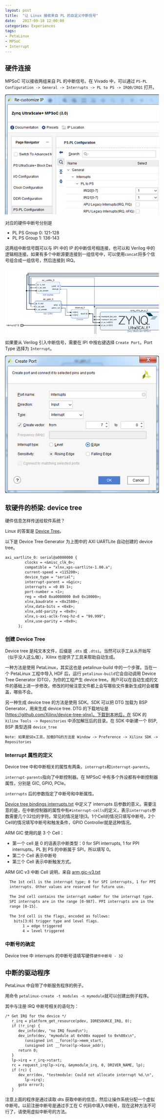 ```yaml
---
layout: post
title:  "让 Linux 接收来自 PL 的自定义中断信号"
date:   2017-09-18 12:00:00
categories: Experiences
tags:
- PetaLinux
- MPSoC
- Interrupt
---
```

## 硬件连接

MPSoC 可以接收两组来自 PL 的中断信号。在 Vivado 中，可以通过 `PS-PL Configuration -> General -> Interrupts -> PL to PS -> IRQ0/IRQ1` 打开。 

![](../images/2017/vivado_interrupt.png)

对应的硬件中断号分别是
- PL PS Group 0: 121-128
- PL PS Group 1: 136-143

这两组中断信号既可以与 IPI 中的 IP 的中断信号相连接，也可以和 Verilog 中的逻辑相连接。如果有多个中断源要连接到一组信号中，可以使用`concat`将多个信号组合成一组信号，然后连接到 IRQ。

![](../images/2017/vivado_interrupt_concat.png)

如果要从 Verilog 引入中断信号，需要在 IPI 中按右键选择 `Create Port`。Port Type 选择为 `Interrupt`。

![](../images/2017/vivado_interrupt_port.png)

## 软硬件的桥梁: device tree

硬件信息怎样传送给软件系统？

Linux 的答案是 [Device Tree](http://www.wiki.xilinx.com/Device+Tree+Tips)。

以下是 Device Tree Generator 为上图中的 AXI UARTLite 自动创建的 device tree。

```
axi_uartlite_0: serial@a0000000 {
         clocks = <&misc_clk_0>;
         compatible = "xlnx,xps-uartlite-1.00.a";
         current-speed = <115200>;
         device_type = "serial";
         interrupt-parent = <&gic>;
         interrupts = <0 89 1>;
         port-number = <1>;
         reg = <0x0 0xa0000000 0x0 0x10000>;
         xlnx,baudrate = <0x2580>;
         xlnx,data-bits = <0x8>;
         xlnx,odd-parity = <0x0>;
         xlnx,s-axi-aclk-freq-hz-d = "99.999";
         xlnx,use-parity = <0x0>;
      };
```

### 创建 Device Tree
Device tree 是纯文本文件，后缀是 `.dts` 或 `.dtsi`。当然可以手工从头开始写（似乎没人这么做），Xilinx 也提供了工具来帮助自动生成。

一种方法是使用 PetaLinux，其实这也是 petalinux-build 中的一个步骤。当在一个 PetaLinux 工程中导入 HDF 后，运行 `petalinux-build`它会自动调用 Device Tree Generator (DTG)，为你的工程产生 device tree。用户可以在自动生成的文件的基础上进一步修改，修改的时候注意文件都上会写哪些文件重新生成时会被覆盖，哪些不会。

另一种生成 device tree 的方法是使用 SDK。SDK 可以把 DTG 加载为 BSP Generator，用来生成 device tree. DTG 的下载地址是 [https://github.com/Xilinx/device-tree-xlnx]。下载到本地后，在 SDK 的 `Xilinx Tools -> Repositories` 中添加解压后的目录。在 SDK 中新建一个 BSP, BSP 类型选择 `device_tree`

    Note: 如果是SDx工具，加载DTG的方法是 Window -> Preference -> Xilinx SDK -> Repositories


### Interrupt 属性的定义

Device tree 中和中断相关的属性有两条，`interrupts`和`interrupt-parents`。

`interrupt-parents`指向了中断控制器。在 MPSoC 中有多个外设都有中断控制器属性，分别是 GIC, GPIO, PCIe。 

`interrupts` 后的参数指定了中断号和中断属性。

[Device tree bindings interrupts.txt](https://github.com/Xilinx/linux-xlnx/blob/master/Documentation/devicetree/bindings/interrupt-controller/interrupts.txt) 中定义了 interrupts 后参数的意义。需要注意的是，在中断控制器的属性中有`#interrupt-cells`的定义，表示`interrupts`参数需要几个32位的字符。常见的情况是1到3。1个Cell的情况只填写中断号。2个Cell的情况填写中断号和触发条件，GPIO Controller就是这种情况。

ARM GIC 使用的是 3 个 Cell：

- 第一个 cell 是 0 的话表示中断类型：0 for SPI interrupts, 1 for PPI
  interrupts。PL 到 PS 的中断属于 SPI，所以填写 0。
- 第二个 Cell 表示中断号
- 第三个 Cell 表示中断触发方式。

ARM GIC v3 中断 Cell 说明，来自 [arm,gic-v3.txt](https://github.com/Xilinx/linux-xlnx/blob/master/Documentation/devicetree/bindings/interrupt-controller/arm,gic-v3.txt)
```
  The 1st cell is the interrupt type; 0 for SPI interrupts, 1 for PPI
  interrupts. Other values are reserved for future use.

  The 2nd cell contains the interrupt number for the interrupt type.
  SPI interrupts are in the range [0-987]. PPI interrupts are in the
  range [0-15].

  The 3rd cell is the flags, encoded as follows:
	bits[3:0] trigger type and level flags.
		1 = edge triggered
		4 = level triggered
```


### 中断号的确定

Device tree 中 interrupts 的中断号请填写硬件`硬件中断号 - 32`


## 中断的驱动程序

PetaLinux 中自带了中断服务程序的例子。

用命令 `petalinux-create -t modules -n mymodule`就可以创建出例子程序。

其中与注册 IRQ 中断号相关的语句为：

```
/* Get IRQ for the device */
   r_irq = platform_get_resource(pdev, IORESOURCE_IRQ, 0);
   if (!r_irq) {
      dev_info(dev, "no IRQ found\n");
      dev_info(dev, "mymodule at 0x%08x mapped to 0x%08x\n",
         (unsigned int __force)lp->mem_start,
         (unsigned int __force)lp->base_addr);
      return 0;
   }
   lp->irq = r_irq->start;
   rc = request_irq(lp->irq, &mymodule_irq, 0, DRIVER_NAME, lp);
   if (rc) {
      dev_err(dev, "testmodule: Could not allocate interrupt %d.\n",
         lp->irq);
      goto error3;
   }
```
注意上面的程序是通过读取 dts 获取中断的信息，然后让操作系统分配一个虚拟中断号。以前注册中断号是通过手工在 C 代码中填入中断号，现在这种方法不可行了，请使用虚拟中断号的方法。